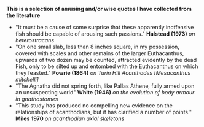 **This is a selection of amusing and/or wise quotes I have collected from the literature**


* "It must be a cause of some surprise that these apparently inoffensive fish should be capable of arousing such passions." **Halstead (1973)** *on heterostracans*
* "On one small slab, less than 8 inches square, in my possession, covered with scales and other remains of the larger Euthacanthus, upwards of two dozen may be counted, attracted evidently by the dead Fish, only to be silted up and entombed with the Euthacanthus on which they feasted." **Powrie (1864)** *on Turin Hill Acanthodes [Mesacanthus mitchelli]*
* "The Agnatha did not spring forth, like Pallas Athene, fully armed upon an unsuspecting world" **White (1946)** *on the evolution of body armour in gnathostomes*
* "This study has produced no compelling new evidence on the relationships of acanthodians, but it has clarified a number of points." **Miles 1970** *on acanthodian axial skeletons*